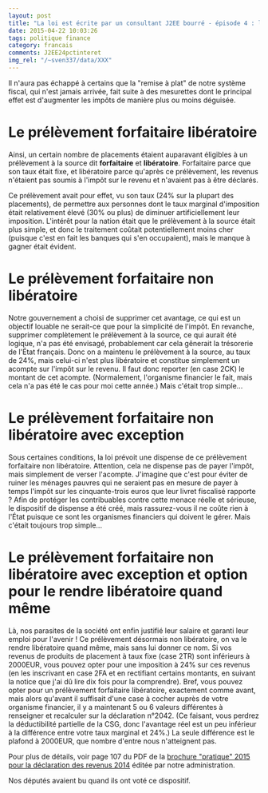 ```yaml
---
layout: post
title: "La loi est écrite par un consultant J2EE bourré - épisode 4 : l'option pour une imposition à 24% des intérêts"
date: 2015-04-22 10:03:26
tags: politique finance
category: francais
comments: J2EE24pctinteret
img_rel: "/~sven337/data/XXX"
---
```


Il n'aura pas échappé à certains que la "remise à plat" de notre système fiscal, qui n'est jamais arrivée, fait suite à des mesurettes dont le principal effet est d'augmenter les impôts de manière plus ou moins déguisée.

# Le prélèvement forfaitaire libératoire

Ainsi, un certain nombre de placements étaient auparavant éligibles à un prélèvement à la source dit **forfaitaire** et **libératoire**. Forfaitaire parce que son taux était fixe, et libératoire parce qu'après ce prélèvement, les revenus n'étaient pas soumis à l'impôt sur le revenu et n'avaient pas à être déclarés.

Ce prélèvement avait pour effet, vu son taux (24% sur la plupart des placements), de permettre aux personnes dont le taux marginal d'imposition était relativement élevé (30% ou plus) de diminuer artificiellement leur imposition. L'intérêt pour la nation était que le prélèvement à la source était plus simple, et donc le traitement coûtait potentiellement moins cher (puisque c'est en fait les banques qui s'en occupaient), mais le manque à gagner était évident.

# Le prélèvement forfaitaire non libératoire

Notre gouvernement a choisi de supprimer cet avantage, ce qui est un objectif louable ne serait-ce que pour la simplicité de l'impôt. En revanche, supprimer complètement le prélèvement à la source, ce qui aurait été logique, n'a pas été envisagé, probablement car cela gênerait la trésorerie de l'État français. Donc on a maintenu le prélèvement à la source, au taux de 24%, mais celui-ci n'est plus libératoire et constitue simplement un acompte sur l'impôt sur le revenu. Il faut donc reporter (en case 2CK) le montant de cet acompte. (Normalement, l'organisme financier le fait, mais cela n'a pas été le cas pour moi cette année.)
Mais c'était trop simple...


# Le prélèvement forfaitaire non libératoire avec exception

Sous certaines conditions, la loi prévoit une dispense de ce prélèvement forfaitaire non libératoire. Attention, cela ne dispense pas de payer l'impôt, mais simplement de verser l'acompte. J'imagine que c'est pour éviter de ruiner les ménages pauvres qui ne seraient pas en mesure de payer à temps l'impôt sur les cinquante-trois euros que leur livret fiscalisé rapporte ? Afin de protéger les contribuables contre cette menace réelle et sérieuse, le dispositif de dispense a été créé, mais rassurez-vous il ne coûte rien à l'État puisque ce sont les organismes financiers qui doivent le gérer.
Mais c'était toujours trop simple...

# Le prélèvement forfaitaire non libératoire avec exception et option pour le rendre libératoire quand même

Là, nos parasites de la société ont enfin justifié leur salaire et garanti leur emploi pour l'avenir !
Ce prélèvement désormais non libératoire, on va le rendre libératoire quand même, mais sans lui donner ce nom. Si vos revenus de produits de placement à taux fixe (case 2TR) sont inférieurs à 2000EUR, vous pouvez opter pour une imposition à 24% sur ces revenus (en les inscrivant en case 2FA et en rectifiant certains montants, en suivant la notice que j'ai dû lire dix fois pour la comprendre). Bref, vous pouvez opter pour un prélèvement forfaitaire libératoire, exactement comme avant, mais alors qu'avant il suffisait d'une case à cocher auprès de votre organisme financier, il y a maintenant 5 ou 6 valeurs différentes à renseigner et recalculer sur la déclaration n°2042. (Ce faisant, vous perdrez la déductibilité partielle de la CSG, donc l'avantage réel est un peu inférieur à la différence entre votre taux marginal et 24%.)
La seule différence est le plafond à 2000EUR, que nombre d'entre nous n'atteignent pas. 

Pour plus de détails, voir page 107 du PDF de la [brochure "pratique" 2015 pour la déclaration des revenus 2014](http://www2.impots.gouv.fr/documentation/2015/brochure_ir/files/assets/common/downloads/publication.pdf) éditée par notre administration.

Nos députés avaient bu quand ils ont voté ce dispositif.

